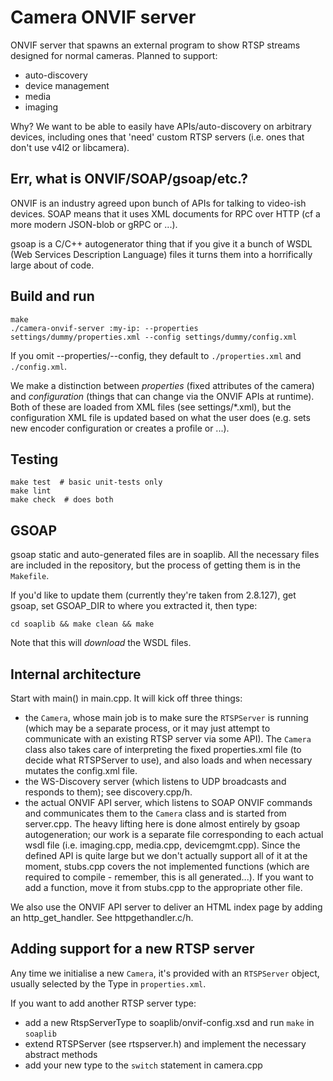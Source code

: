 # Camera ONVIF server

ONVIF server that spawns an external program to show RTSP streams
designed for normal cameras. Planned to support:

 - auto-discovery
 - device management
 - media
 - imaging

Why? We want to be able to easily have APIs/auto-discovery on arbitrary
devices, including ones that 'need' custom RTSP servers
(i.e. ones that don't use v4l2 or libcamera).


## Err, what is ONVIF/SOAP/gsoap/etc.?

ONVIF is an industry agreed upon bunch of APIs for talking to
video-ish devices. SOAP means that it uses XML documents
for RPC over HTTP (cf a more modern JSON-blob or gRPC or
...).

gsoap is a C/C++ autogenerator thing that if you give it
a bunch of WSDL (Web Services Description Language) files
it turns them into a horrifically large about of code.


## Build and run

    make
    ./camera-onvif-server :my-ip: --properties settings/dummy/properties.xml --config settings/dummy/config.xml


If you omit --properties/--config, they default to `./properties.xml`
and `./config.xml`.

We make a distinction between _properties_ (fixed attributes of the camera)
and _configuration_ (things that can change via the ONVIF APIs at runtime).
Both of these are loaded from XML files (see settings/*.xml), but the
configuration XML file is updated based on what the user does
(e.g. sets new encoder configuration or creates a profile or ...).


## Testing

    make test  # basic unit-tests only
    make lint
    make check  # does both


## GSOAP

gsoap static and auto-generated files are in soaplib. All the necessary files
are included in the repository, but the process of getting them
is in the `Makefile`.

If you'd like to update them (currently they're taken from 2.8.127),
get gsoap, set GSOAP_DIR to where you extracted it, then type:

    cd soaplib && make clean && make

Note that this will _download_ the WSDL files.


## Internal architecture

Start with main() in main.cpp. It will kick off three things:

- the `Camera`, whose main job is to make sure the `RTSPServer` is running
  (which may be a separate process, or it may just attempt to communicate
  with an existing RTSP server via some API). The `Camera` class also takes care
  of interpreting the fixed properties.xml file (to decide what RTSPServer
  to use), and also loads and when necessary mutates the config.xml file.
- the WS-Discovery server (which listens to UDP broadcasts and responds to them);
  see discovery.cpp/h.
- the actual ONVIF API server, which listens to SOAP ONVIF commands and communicates
  them to the `Camera` class and is started from server.cpp. The heavy lifting here
  is done almost entirely by gsoap autogeneration; our work is a separate file corresponding to
  each actual wsdl file (i.e. imaging.cpp, media.cpp, devicemgmt.cpp).
  Since the defined API is quite large but we don't actually support all of it
  at the moment, stubs.cpp covers the not implemented functions
  (which are required to compile - remember, this is all generated...).
  If you want to add a function, move it from stubs.cpp to the appropriate
  other file.

We also use the ONVIF API server to deliver an HTML index page by adding an http_get_handler.
See httpgethandler.c/h.


## Adding support for a new RTSP server

Any time we initialise a new `Camera`, it's provided with an `RTSPServer` object,
usually selected by the Type in `properties.xml`.

If you want to add another RTSP server type:

- add a new RtspServerType to soaplib/onvif-config.xsd and run `make` in `soaplib`
- extend RTSPServer (see rtspserver.h) and implement the necessary abstract methods
- add your new type to the `switch` statement in camera.cpp
